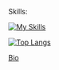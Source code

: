 Skills:

[![My Skills](https://skillicons.dev/icons?i=kotlin,java,js,dart,flutter,mysql,firebase,git,github,linux,figma,idea,androidstudio,vscode,md,stackoverflow)](https://skillicons.dev)

[![Top Langs](https://github-readme-stats.vercel.app/api/top-langs/?username=SamuelWakoli&theme=merko&layout=compact&langs_count=8&access_token=<PAT>)](https://github.com/SamuelWakoli/github-readme-stats)

[Bio](https://samuelwakoli.github.io/personal-docs/bio.html)
